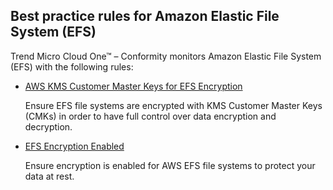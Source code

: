 ## Best practice rules for Amazon Elastic File System (EFS)

Trend Micro Cloud One™ – Conformity monitors Amazon Elastic File System (EFS) with the following rules:

* [AWS KMS Customer Master Keys for EFS Encryption](/cloudoneconformity-staging/knowledge-base/aws/EFS/efs-encrypted-with-kms-customer-master-keys.html)
  
  Ensure EFS file systems are encrypted with KMS Customer Master Keys (CMKs) in order to have full control over data encryption and decryption.
  
* [EFS Encryption Enabled](/cloudoneconformity-staging/knowledge-base/aws/EFS/encryption-enabled.html)
  
  Ensure encryption is enabled for AWS EFS file systems to protect your data at rest.

